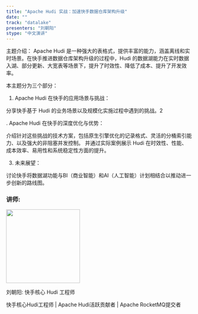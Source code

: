 ```yaml
---
title: "Apache Hudi 实战：加速快手数据仓库架构升级"
date: ""
track: "datalake"
presenters: "刘朝阳"
stype: "中文演讲"
---
```


主题介绍：
Apache Hudi 是一种强大的表格式，提供丰富的能力，涵盖离线和实时场景。在快手推进数据仓库架构升级的过程中，Hudi 的数据湖能力在实时数据入湖、部分更新、大宽表等场景下，提升了时效性、降低了成本、提升了开发效率。

本主题分为三个部分：

1. Apache Hudi 在快手的应用场景与挑战：

分享快手基于 Hudi 的业务场景以及规模化实施过程中遇到的挑战。2

. Apache Hudi 在快手的深度优化与优势：

介绍针对这些挑战的技术方案，包括原生引擎优化的记录格式、灵活的分桶索引能力、以及强大的非阻塞并发控制。
并通过实际案例展示 Hudi 在时效性、性能、成本效率、易用性和系统稳定性方面的提升。

3. 未来展望：

讨论快手将数据湖功能与BI（商业智能）和AI（人工智能）计划相结合以推动进一步创新的路线图。

### 讲师:

<img src="https://sessionize.com/image/8a30-400o400o1-DXZEDcKH4tBMugeSDeE4vj.jpg" width="200" /><br/>

刘朝阳: 快手核心 Hudi 工程师

快手核心Hudi工程师 | Apache Hudi活跃贡献者 | Apache RocketMQ提交者

